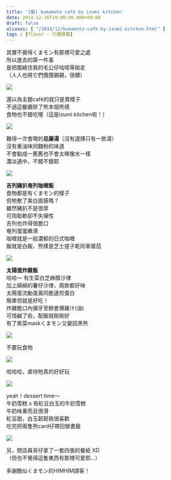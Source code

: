 ```yaml
---
title: '[飯] kumamoto café by izumi kitchen'
date: 2014-12-26T19:00:00.000+08:00
draft: false
aliases: [ "/2014/12/kumamoto-cafe-by-izumi-kitchen.html" ]
tags : [flavor - 行膳積腹]
---
```


其實不覺得くまモン有那裡可愛之處  
所以進去的第一件事  
是把圍繞住我的毛公仔咕𠱸等拋走  
（人人也將它們攬攬錫錫，很髒）  

[![](https://farm8.staticflickr.com/7575/16100452811_d9033abac9_z.jpg)](https://farm8.staticflickr.com/7575/16100452811_d9033abac9_z.jpg)

還以為主題café的就只是賣樣子  
不過這餐廳除了熊本個熊樣  
食物也不錯吃喔（這是izumi kitchen啦！）  

[![](https://farm9.staticflickr.com/8671/15915085600_09ab05caef_z.jpg)](https://farm9.staticflickr.com/8671/15915085600_09ab05caef_z.jpg)

難得一次會喝的**忌廉湯**（沒有選擇只有一款湯）  
沒有重油味同麵粉的味道  
不會黏成一舊舊也不會太稀像水一樣  
濃淡適中，不錯不錯耶  

[![](https://farm8.staticflickr.com/7488/15916288089_ced394dbe1_z.jpg)](https://farm8.staticflickr.com/7488/15916288089_ced394dbe1_z.jpg)

**吉列豬扒奄列咖喱飯**  
食物都是有くまモン的樣子  
但牠敷了美白面膜嗎？  
雖然豬扒不是很厚  
可肉鬆軟卻不失彈性  
吉列也炸得很脆口  
奄列蛋蛋嫩滑  
咖喱就是一般濃郁的日式咖喱  
飯就是白飯，熊樣是芝士提子乾同車厘茄  

[![](https://farm8.staticflickr.com/7466/16101640422_62e7065c86_z.jpg)](https://farm8.staticflickr.com/7466/16101640422_62e7065c86_z.jpg)

**太陽蛋炸雞飯**  
哈哈～ 有生菜白芝麻醋沙律  
加上綿綿的薯仔沙律，兩款都好味  
太陽蛋流動蛋黃同脆邊煎蛋白  
簡單但就是好吃！  
炸雞脆口內彈牙至餘會爆雞汁(油)  
可惜鹹了些，配飯就剛剛好  
有了紫菜maskくまモン又變回黑熊  

[![](https://farm8.staticflickr.com/7479/16100451811_520ccf90b6_z.jpg)](https://farm8.staticflickr.com/7479/16100451811_520ccf90b6_z.jpg)

不要玩食物  

[![](https://farm8.staticflickr.com/7560/16102363355_86c6de7749_z.jpg)](https://farm8.staticflickr.com/7560/16102363355_86c6de7749_z.jpg)

哈哈哈，虐待牠真的好好玩  

[![](https://farm8.staticflickr.com/7579/16101639702_5202b3ff10_z.jpg)](https://farm8.staticflickr.com/7579/16101639702_5202b3ff10_z.jpg)

yeah！dessert time～  
牛奶雪糕 x 有紅豆白玉的牛奶雪糕  
牛奶味重而且很滑  
紅豆甜，白玉韌韌我很喜歡  
吃完把兩隻熊card仔帶回做書籤  

[![](https://farm9.staticflickr.com/8600/15482905483_3ee6035f78_z.jpg)](https://farm9.staticflickr.com/8600/15482905483_3ee6035f78_z.jpg)

另，問店員哥仔拿了一套四張的餐紙 XD  
（但也不覺得這隻東西有那裡可愛耶...）  
  
多謝酷似くまモン的HIMHIM請客！